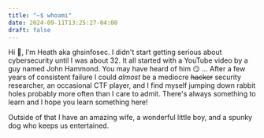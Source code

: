 ```yaml
---
title: "~$ whoami"
date: 2024-09-11T13:25:27-04:00
draft: false
---
```


Hi :wave:, I'm Heath aka ghsinfosec. I didn't start getting serious about cybersecurity until I was about 32. It all started with a YouTube video by a guy named John Hammond. You may have heard of him :smirk: ... After a few years of consistent failure I could *almost* be a mediocre ~~hacker~~ security researcher, an occasional CTF player, and I find myself jumping down rabbit holes probably more often than I care to admit. There's always something to learn and I hope you learn something here!

Outside of that I have an amazing wife, a wonderful little boy, and a spunky dog who keeps us entertained.
